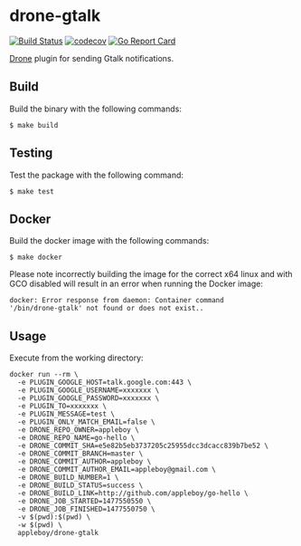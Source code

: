 # drone-gtalk

[![Build Status](https://travis-ci.org/appleboy/drone-gtalk.svg?branch=master)](https://travis-ci.org/appleboy/drone-gtalk) [![codecov](https://codecov.io/gh/appleboy/drone-gtalk/branch/master/graph/badge.svg)](https://codecov.io/gh/appleboy/drone-gtalk) [![Go Report Card](https://goreportcard.com/badge/github.com/appleboy/drone-gtalk)](https://goreportcard.com/report/github.com/appleboy/drone-gtalk)

[Drone](https://github.com/drone/drone) plugin for sending Gtalk notifications.

## Build

Build the binary with the following commands:

```
$ make build
```

## Testing

Test the package with the following command:

```
$ make test
```

## Docker

Build the docker image with the following commands:

```
$ make docker
```

Please note incorrectly building the image for the correct x64 linux and with
GCO disabled will result in an error when running the Docker image:

```
docker: Error response from daemon: Container command
'/bin/drone-gtalk' not found or does not exist..
```

## Usage

Execute from the working directory:

```
docker run --rm \
  -e PLUGIN_GOOGLE_HOST=talk.google.com:443 \
  -e PLUGIN_GOOGLE_USERNAME=xxxxxxx \
  -e PLUGIN_GOOGLE_PASSWORD=xxxxxxx \
  -e PLUGIN_TO=xxxxxxx \
  -e PLUGIN_MESSAGE=test \
  -e PLUGIN_ONLY_MATCH_EMAIL=false \
  -e DRONE_REPO_OWNER=appleboy \
  -e DRONE_REPO_NAME=go-hello \
  -e DRONE_COMMIT_SHA=e5e82b5eb3737205c25955dcc3dcacc839b7be52 \
  -e DRONE_COMMIT_BRANCH=master \
  -e DRONE_COMMIT_AUTHOR=appleboy \
  -e DRONE_COMMIT_AUTHOR_EMAIL=appleboy@gmail.com \
  -e DRONE_BUILD_NUMBER=1 \
  -e DRONE_BUILD_STATUS=success \
  -e DRONE_BUILD_LINK=http://github.com/appleboy/go-hello \
  -e DRONE_JOB_STARTED=1477550550 \
  -e DRONE_JOB_FINISHED=1477550750 \
  -v $(pwd):$(pwd) \
  -w $(pwd) \
  appleboy/drone-gtalk
```
